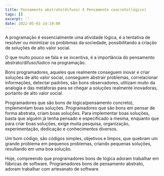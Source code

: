 ```yaml
---
title: Pensamento abstrato(difuso) X Pensamento concreto(lógico)
tags: []
excerpt: ''
date: 2022-05-03 14:19:00
---
```


A programação é essencialmente uma atividade lógica, é a tentativa de resolver ou minimizar os problemas da sociedade, possibilitando a criação de soluções de alto valor social. 

O que muito pouco se fala e se incentiva, é a importância do pensamento abstrato/difuso/lúdico na programação. 

Bons programadores, aqueles que realmente conseguem inovar e criar soluções de alto valor social, conseguem abstrair problemas, correlacionar informações, detectar padrões, são bons observadores, utilizam muito da analogia e das metáforas para se chegar a soluções realmente inovadoras, portanto de alto valor social.

Programadores que são bons de lógica(pensamento concreto), implementam boas soluções. Programadores que são bons em pensar de forma abstrata, criam boas soluções. Para implementar boas soluções, basta que alguém já tenha pensado e especificado a mesma, enquanto que para criar boas soluções, exige muita pesquisa, organização, experimentação, dedicação e conhecimentos diversos.

Um bom código, são códigos simples, objetivos e limpos, que quebram um grande problema em pequenos problemas, criando pequenas soluções, resultando em uma boa solução.

Hoje, compreendo que programadores bons de lógica adoram trabalhar em fábricas de software. Programadores bons de pensamento abstrato, adoram trabalhar com artesanato de software.
